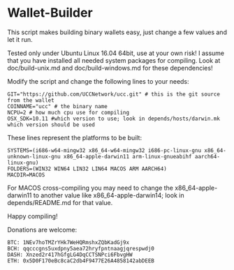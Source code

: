 # Wallet-Builder
This script makes building binary wallets easy, just change a few values and let it run.

Tested only under Ubuntu Linux 16.04 64bit, use at your own risk!
I assume that you have installed all needed system packages for compiling. Look at doc/build-unix.md and doc/build-windows.md for these dependencies!

Modify the script and change the following lines to your needs:

```
GIT="https://github.com/UCCNetwork/ucc.git" # this is the git source from the wallet
COINNAME="ucc" # the binary name
NCPU=2 # how much cpu use for compiling
OSX_SDK=10.11 #which version to use; look in depends/hosts/darwin.mk which version should be used
```

These lines represent the platforms to be built:
```
SYSTEMS=(i686-w64-mingw32 x86_64-w64-mingw32 i686-pc-linux-gnu x86_64-unknown-linux-gnu x86_64-apple-darwin11 arm-linux-gnueabihf aarch64-linux-gnu)
FOLDERS=(WIN32 WIN64 LIN32 LIN64 MACOS ARM AARCH64)
MACDIR=MACOS
```
For MACOS cross-compiling you may need to change the x86_64-apple-darwin11 to another value like x86_64-apple-darwin14; look in depends/README.md for that value.



Happy compiling!



Donations are welcome:
```
BTC: 1NEv7hoTMZrYHk7WeHQRmshxZQbKadGj9x
BCH: qqcccgns5uxdpny5aea72hryfpntnaagjqrespwdj0
DASH: Xnzed2r417hGfgLG4DqCCTSNPci6FbvgHW
ETH: 0x5D0F170eBc8caC2db4F9477E26A4858142abDEEB
```
